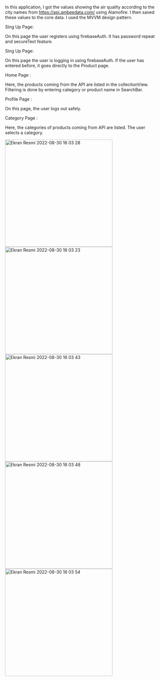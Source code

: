In this application, I got the values showing the air quality according to the city names from https://api.ambeedata.com/ using Alamofire. I then saved these values to the core data. I used the MVVM design pattern.

Sing Up Page:

On this page the user registers using firebaseAuth. It has password repeat and secureText feature.

Sing Up Page:

On this page the user is logging in using firebaseAuth. If the user has entered before, it goes directly to the Product page.

Home Page :

Here, the products coming from the API are listed in the collectionView. Filtering is done by entering category or product name in SearchBar.

Profile Page :

On this page, the user logs out safely.

Category Page :

Here, the categories of products coming from API are listed. The user selects a category.



<img width="352" alt="Ekran Resmi 2022-08-30 16 03 28" src="https://user-images.githubusercontent.com/82399051/187444224-18151a51-87a8-47eb-b015-929993bf9b89.png"><img width="352" alt="Ekran Resmi 2022-08-30 16 03 23" src="https://user-images.githubusercontent.com/82399051/187444421-1e1b160f-1c8d-454f-8ec7-467ec5efe249.png">
<img width="352" alt="Ekran Resmi 2022-08-30 16 03 43" src="https://user-images.githubusercontent.com/82399051/187444455-2fdf79b7-e403-4683-b040-e62b0c290771.png">
<img width="352" alt="Ekran Resmi 2022-08-30 16 03 48" src="https://user-images.githubusercontent.com/82399051/187444473-e8fb56cc-e5d4-4224-97d3-0d1ebfaaae3b.png">
<img width="352" alt="Ekran Resmi 2022-08-30 16 03 54" src="https://user-images.githubusercontent.com/82399051/187444487-2eb7a294-5f36-4dd4-93a3-ae90d3b10751.png">
